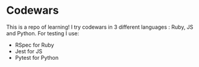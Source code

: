 # Codewars

This is a repo of learning!
I try codewars in 3 different languages : Ruby, JS and Python.
For testing I use:

- RSpec for Ruby
- Jest for JS
- Pytest for Python
